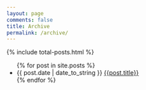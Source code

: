```yaml
---
layout: page
comments: false
title: Archive
permalink: /archive/
---
```

{% include total-posts.html %}
<ul class="unstyled archive-list">
{% for post in site.posts %}
	<li>
	  <span class="archive-list-meta">{{ post.date | date_to_string }}</span>
	  <a href="{{ post.url }}">{{post.title}}</a>
	</li>
{% endfor %}
</ul>